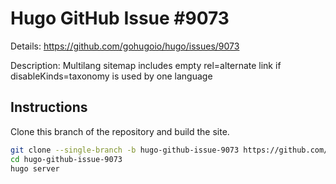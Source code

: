 # Hugo GitHub Issue #9073

Details: <https://github.com/gohugoio/hugo/issues/9073>

Description: Multilang sitemap includes empty rel=alternate link if disableKinds=taxonomy is used by one language

## Instructions

Clone this branch of the repository and build the site.

```bash
git clone --single-branch -b hugo-github-issue-9073 https://github.com/jmooring/hugo-testing hugo-github-issue-9073
cd hugo-github-issue-9073
hugo server
```
